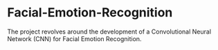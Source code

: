 # Facial-Emotion-Recognition
The project revolves around the development of a Convolutional Neural Network (CNN) for Facial Emotion Recognition.
